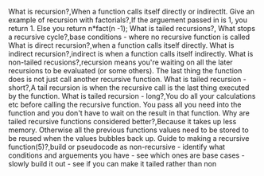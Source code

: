 What is recursion?,When a function calls itself directly or indirectlt. 
Give an example of recursion with factorials?,If the arguement passed in is 1, you return 1. Else you return n*fact(n -1);
What is tailed recursions?,
What stops a recursive cycle?,base conditions - where no recursive function is called
What is direct recursion?,when a function calls itself directly.
What is indirect recursion?,indirect is when a function calls itself indirectly. 
What is non-tailed recusions?,recursion means you're waiting on all the later recursions to be evaluated (or some others). The last thing the function does is not just call another recursive function.
What is tailed recursion - short?,A tail recursion is when the recursive call is the last thing executed by the function. 
What is tailed recursion - long?,You do all your calculations etc before calling the recursive function. You pass all you need into the function and you don't have to wait on the result in that function.
Why are tailed recursive functions considered better?,Because it takes up less memory. Otherwise all the previous functions values need to be stored to be reused when the values bubbles back up.
Guide to making a recursive function(5)?,build or pseudocode as non-recursive - identify what conditions and arguements you have - see which ones are base cases - slowly build it out - see if you can make it tailed rather than non
